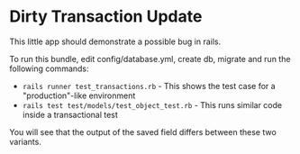 # Dirty Transaction Update

This little app should demonstrate a possible bug in rails.

To run this bundle, edit config/database.yml, create db,  migrate and run the following commands:

* `rails runner test_transactions.rb` - This shows the test case for a "production"-like environment
* `rails test test/models/test_object_test.rb` - This runs similar code inside a transactional test

You will see that the output of the saved field differs between these two variants.
